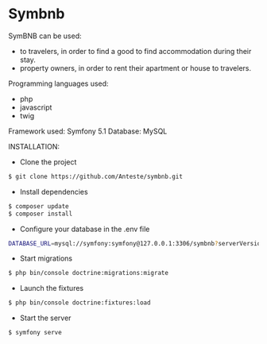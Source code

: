 # Symbnb

SymBNB can be used:
 - to travelers, in order to find a good to find accommodation during their stay.
 - property owners, in order to rent their apartment or house to travelers.
 
Programming languages ​​used:
  - php
  - javascript
  - twig
  
Framework used: Symfony 5.1
Database: MySQL

INSTALLATION:
- Clone the project
```sh
$ git clone https://github.com/Anteste/symbnb.git
```

- Install dependencies
```sh
$ composer update
$ composer install 
```

- Configure your database in the .env file
```sh
DATABASE_URL=mysql://symfony:symfony@127.0.0.1:3306/symbnb?serverVersion=5.7.31
```

- Start migrations
```sh
$ php bin/console doctrine:migrations:migrate
```

- Launch the fixtures
```sh
$ php bin/console doctrine:fixtures:load
```

- Start the server 
```sh
$ symfony serve
```

